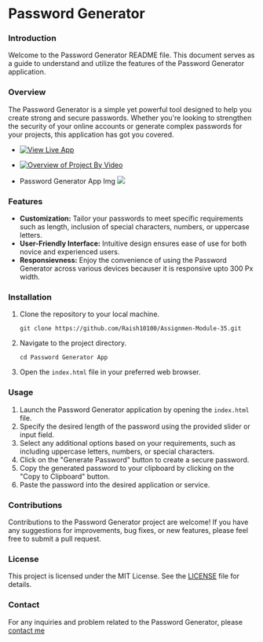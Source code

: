 # **Password Generator**

### Introduction
Welcome to the Password Generator README file. This document serves as a guide to understand and utilize the features of the Password Generator application.

### Overview
The Password Generator is a simple yet powerful tool designed to help you create strong and secure passwords. Whether you're looking to strengthen the security of your online accounts or generate complex passwords for your projects, this application has got you covered.

- [![View Live App](https://img.shields.io/badge/View_Live_App-Click_Here-blue?style=flat-square&logoWidth=0&logoHeight=40&labelFontSize=16)](https://passgen-raishforge.netlify.app/)

- [![Overview of Project By Video](https://img.shields.io/badge/Overview_By_Video_Format-Click_Here-red?style=flat-square&logoWidth=0&logoHeight=0&labelFontSize=16)](https://res.cloudinary.com/deodsnio3/video/upload/v1715655421/Password_Gen_App_s946ak.mp4)

- Password Generator App Img
        ![](https://res.cloudinary.com/deodsnio3/image/upload/v1715598007/passwordGeneratorOutput_ndm4fr.png)

### Features
- **Customization:** Tailor your passwords to meet specific requirements such as length, inclusion of special characters, numbers, or uppercase letters.
- **User-Friendly Interface:** Intuitive design ensures ease of use for both novice and experienced users.
- **Responsievness:** Enjoy the convenience of using the Password Generator across various devices becauser it is responsive upto 300 Px width.

### Installation
1. Clone the repository to your local machine.
   ```
   git clone https://github.com/Raish10100/Assignmen-Module-35.git
   ```
2. Navigate to the project directory.
   ```
   cd Password Generator App
   ```
3. Open the `index.html` file in your preferred web browser.

### Usage
1. Launch the Password Generator application by opening the `index.html` file.
2. Specify the desired length of the password using the provided slider or input field.
3. Select any additional options based on your requirements, such as including uppercase letters, numbers, or special characters.
4. Click on the "Generate Password" button to create a secure password.
5. Copy the generated password to your clipboard by clicking on the "Copy to Clipboard" button.
6. Paste the password into the desired application or service.

### Contributions
Contributions to the Password Generator project are welcome! If you have any suggestions for improvements, bug fixes, or new features, please feel free to submit a pull request.

### License
This project is licensed under the MIT License. See the [LICENSE]() file for details.

### Contact
For any inquiries and problem related to the Password Generator, please [contact me](https://linktr.ee/Raish101001)


